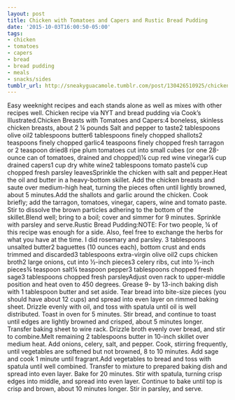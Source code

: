 ```yaml
---
layout: post
title: Chicken with Tomatoes and Capers and Rustic Bread Pudding
date: '2015-10-03T16:00:50-05:00'
tags:
- chicken
- tomatoes
- capers
- bread
- bread pudding
- meals
- snacks/sides
tumblr_url: http://sneakyguacamole.tumblr.com/post/130426510925/chicken-with-tomatoes-and-capers-and-rustic-bread
---
```

Easy weeknight recipes and each stands alone as well as mixes with other recipes well. Chicken recipe via NYT and bread pudding via Cook’s Illustrated.Chicken Breasts with Tomatoes and Capers:4 boneless, skinless chicken breasts, about 2 ¼ pounds Salt and pepper to taste2 tablespoons olive oil2 tablespoons butter6 tablespoons finely chopped shallots2 teaspoons finely chopped garlic4 teaspoons finely chopped fresh tarragon or 2 teaspoon dried8 ripe plum tomatoes cut into small cubes (or one 28-ounce can of tomatoes, drained and chopped)¼ cup red wine vinegar¼ cup drained capers1 cup dry white wine2 tablespoons tomato paste¼ cup chopped fresh parsley leavesSprinkle the chicken with salt and pepper.Heat the oil and butter in a heavy-bottom skillet. Add the chicken breasts and saute over medium-high heat, turning the pieces often until lightly browned, about 5 minutes.Add the shallots and garlic around the chicken. Cook briefly; add the tarragon, tomatoes, vinegar, capers, wine and tomato paste. Stir to dissolve the brown particles adhering to the bottom of the skillet.Blend well; bring to a boil; cover and simmer for 9 minutes. Sprinkle with parsley and serve.Rustic Bread Pudding:NOTE: For two people, ¼ of this recipe was enough for a side. Also, feel free to exchange the herbs for what you have at the time. I did rosemary and parsley. 3 tablespoons unsalted butter2 baguettes (10 ounces each), bottom crust and ends trimmed and discarded3 tablespoons extra-virgin olive oil2 cups chicken broth2 large onions, cut into ½-inch pieces3 celery ribs, cut into ½-inch pieces¾ teaspoon salt¼ teaspoon pepper3 tablespoons chopped fresh sage3 tablespoons chopped fresh parsleyAdjust oven rack to upper-middle position and heat oven to 450 degrees. Grease 9- by 13-inch baking dish with 1 tablespoon butter and set aside. Tear bread into bite-size pieces (you should have about 12 cups) and spread into even layer on rimmed baking sheet. Drizzle evenly with oil, and toss with spatula until oil is well distributed. Toast in oven for 5 minutes. Stir bread, and continue to toast until edges are lightly browned and crisped, about 5 minutes longer. Transfer baking sheet to wire rack. Drizzle broth evenly over bread, and stir to combine.Melt remaining 2 tablespoons butter in 10-inch skillet over medium heat. Add onions, celery, salt, and pepper. Cook, stirring frequently, until vegetables are softened but not browned, 8 to 10 minutes. Add sage and cook 1 minute until fragrant.Add vegetables to bread and toss with spatula until well combined. Transfer to mixture to prepared baking dish and spread into even layer. Bake for 20 minutes. Stir with spatula, turning crisp edges into middle, and spread into even layer. Continue to bake until top is crisp and brown, about 10 minutes longer. Stir in parsley, and serve.
